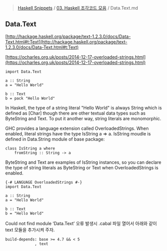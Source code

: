 > [Haskell Snippets](../README.md) / [03. Haskell 조각코드 모음](README.md) / Data.Text.md
## Data.Text
[http://hackage.haskell.org/package/text-1.2.3.0/docs/Data-Text.html#t:Text](http://hackage.haskell.org/package/text-1.2.3.0/docs/Data-Text.html#t:Text)

[https://ocharles.org.uk/posts/2014-12-17-overloaded-strings.html](https://ocharles.org.uk/posts/2014-12-17-overloaded-strings.html)


```
import Data.Text

a :: String
a = "Hello World"

b :: Text
b = pack "Hello World"
```

In Haskell, the type of a string literal "Hello World" is always String which is defined as [Char] though there are other textual data types such as ByteString and Text. To put it another way, string literals are monomorphic.

GHC provides a language extension called OverloadedStrings. When enabled, literal strings have the type IsString a => a. IsString moudle is defined in Data.String module of base package:

```
class IsString a where
    fromString :: String -> a
```

ByteString and Text are examples of IsString instances, so you can declare the type of string literals as ByteString or Text when OverloadedStrings is enabled.

```
{-# LANGUAGE OverloadedStrings #-}
import Data.Text

a :: String
a = "Hello World"

b :: Text
b = "Hello World"
```


Could not find module ‘Data.Text’ 오류 발생시 .cabal 파일 열어서 아래와 같이 text 모듈을 추가시켜 주자. 

```
build-depends: base >= 4.7 && < 5
             , text
```